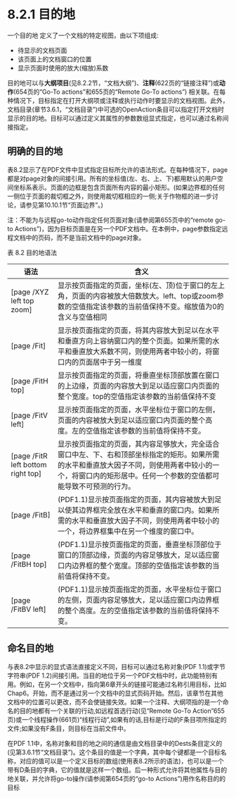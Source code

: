 # 8.2.1 目的地

一个目的地 定义了一个文档的特定视图，由以下项组成:

* 待显示的文档页面
* 该页面上的文档窗口的位置
* 显示页面时使用的放大(缩放)系数

目的地可以与**大纲项目**(见8.2.2节，“文档大纲”)、**注释**(622页的“链接注释”)或**动作**(654页的“Go-To actions”和655页的“Remote Go-To actions”) 相关联。在每种情况下，目标指定在打开大纲项或注释或执行动作时要显示的文档视图。此外，文档目录(章节3.6.1，“文档目录”)中可选的OpenAction条目可以指定打开文档时显示的目的地。目标可以通过定义其属性的参数数组显式指定，也可以通过名称间接指定。



## 明确的目的地

表8.2显示了在PDF文件中显式指定目标所允许的语法形式。在每种情况下，page都是对page对象的间接引用。所有的坐标值(左、右、上、下)都用默认的用户空间坐标系表示。页面的边框是包含页面所有内容的最小矩形。(如果边界框的任何一侧位于页面的裁切框之外，则使用裁切框相应的一侧;关于作物框的进一步讨论，请参见第10.10.1节“页面边界”。)

注：不能为与远程go-to动作指定任何页面对象(请参阅第655页中的“remote go-to Actions”)，因为目标页面是在另一个PDF文档中。在本例中，page参数指定远程文档中的页码，而不是当前文档中的page对象。



表 8.2 目的地语法

| 语法                                  | 含义                                                                                                      |
| ----------------------------------- | ------------------------------------------------------------------------------------------------------- |
| \[page /XYZ left top zoom]          | 显示按页面指定的页面，坐标(左、顶)位于窗口的左上角，页面的内容被放大倍数放大。left、top或zoom参数的空值指定该参数的当前值保持不变。缩放值为0的含义与空值相同                   |
| \[page /Fit]                        | 显示按页面指定的页面，将其内容放大到足以在水平和垂直方向上容纳窗口内的整个页面。如果所需的水平和垂直放大系数不同，则使用两者中较小的，将窗口内的页面居中于另一维度                       |
| \[page /FitH top]                   | 显示按页面指定的页面，将垂直坐标顶部放置在窗口的上边缘，页面的内容放大到足以适应窗口内页面的整个宽度。top的空值指定该参数的当前值保持不变                                  |
| \[page /FitV left]                  | 显示按页面指定的页面，水平坐标位于窗口的左侧，页面的内容被放大到足以适应窗口内页面的整个高度。左的空值指定该参数的当前值将保持不变。                                      |
| \[page /FitR left bottom right top] | 显示按页面指定的页面，其内容足够放大，完全适合窗口中左、下、右和顶部坐标指定的矩形。如果所需的水平和垂直放大因子不同，则使用两者中较小的一个，将窗口内的矩形居中。任何一个参数的空值都可能导致不可预测的行为。 |
| \[page /FitB]                       | (PDF1.1)显示按页面指定的页面，其内容被放大到足以使其边界框完全放在水平和垂直的窗口内。如果所需的水平和垂直放大因子不同，则使用两者中较小的一个，将边界框集中在另一个维度的窗口中。           |
| \[page /FitBH top]                  | (PDF1.1)显示按页面指定的页面，垂直坐标顶部位于窗口的顶部边缘，页面的内容足够放大，足以适应窗口内边界框的整个宽度。顶部的空值指定该参数的当前值将保持不变。                       |
| \[page /FitBV left]                 | (PDF1.1)显示按页面指定的页面，水平坐标位于窗口的左侧，页面内容足够放大，足以适应窗口内边界框的整个高度。左的空值指定该参数的当前值将保持不变。                             |



## 命名目的地

与表8.2中显示的显式语法直接定义不同，目标可以通过名称对象(PDF 1.1)或字节字符串(PDF 1.2)间接引用。当目的地位于另一个PDF文档中时，此功能特别有用。例如，在另一个文档中，指向第6章开头的链接可能通过名称引用目标，比如Chap6。开始，而不是通过另一个文档中的显式页码开始。然后，该章节在其他文档中的位置可以更改，而不会使链接失效。如果一个注释、大纲项指的是一个命名的目的地都有一个关联的行动,如远程首选行动(见“Remote Go-To Action”655页)或一个线程操作(661页)“线程行动”,如果有的话,目标是行动的F条目项所指定的文件;如果没有F条目，则目标在当前文件中。

在PDF 1.1中，名称对象和目的地之间的通信是由文档目录中的Dests条目定义的(见第3.6.1节“文档目录”)。这个条目的值是一个字典，其中每个键都是一个目标名称，对应的值可以是一个定义目标的数组(使用表8.2所示的语法)，也可以是一个带有D条目的字典，它的值就是这样一个数组。后一种形式允许将其他属性与目的地关联，并允许将go-to操作(请参阅第654页的“go-to Actions”)用作名称目的的目标

